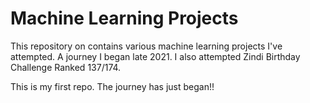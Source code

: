 # Machine Learning Projects

This repository on contains various machine learning projects I've attempted.
A journey I began late 2021.
I also attempted Zindi Birthday Challenge
Ranked 137/174.

This is my first repo.
The journey has just began!!
